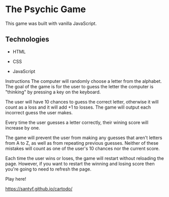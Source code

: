 
# The Psychic Game
This game was built with vanilla JavaScript.


## Technologies
* HTML

* CSS

* JavaScript

Instructions
The computer will randomly choose a letter from the alphabet. The goal of the game is for the user to guess the letter the computer is "thinking" by pressing a key on the keyboard.

The user will have 10 chances to guess the correct letter, otherwise it will count as a loss and it will add +1 to losses. The game will output each incorrect guess the user makes.

Every time the user guesses a letter correctly, their wining score will increase by one.

The game will prevent the user from making any guesses that aren't letters from A to Z, as well as from repeating previous guesses. Neither of these mistakes will count as one of the user's 10 chances nor the current score.

Each time the user wins or loses, the game will restart without reloading the page. However, if you want to restart the winning and losing score then you're going to need to refresh the page.

Play here!

https://santyf.github.io/cartodo/
